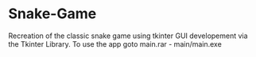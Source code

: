 # Snake-Game
Recreation of the classic snake game using tkinter GUI developement via the Tkinter Library.
To use the app goto main.rar - main/main.exe
